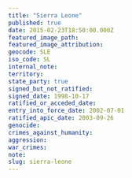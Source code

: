 ```yaml
---
title: "Sierra Leone"
published: true
date: 2015-02-23T18:50:00.000Z
featured_image_path:
featured_image_attribution:
geocode: SLE
iso_code: SL
internal_note:
territory:
state_party: true
signed_but_not_ratified:
signed_date: 1998-10-17
ratified_or_acceded_date:
entry_into_force_date: 2002-07-01
ratified_apic_date: 2003-09-26
genocide:
crimes_against_humanity:
aggression:
war_crimes:
note:
slug: sierra-leone
---
```

